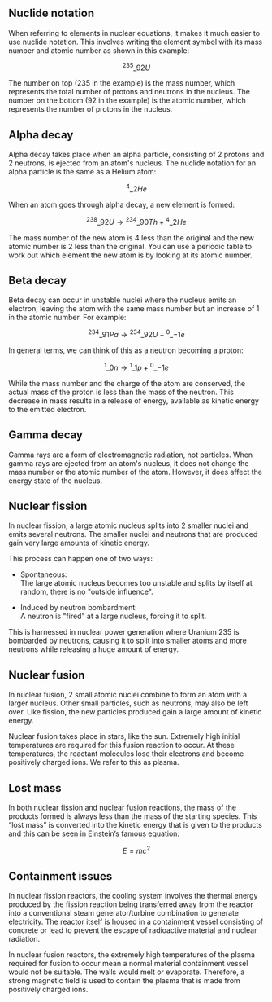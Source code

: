 ## Nuclide notation

When referring to elements in nuclear equations, it makes it much easier to use nuclide notation. This involves writing the element symbol with its mass number and atomic number as shown in this example:

$${}^{235}\_{92}U$$

The number on top (235 in the example) is the mass number, which represents the total number of protons and neutrons in the nucleus. The number on the bottom (92 in the example) is the atomic number, which represents the number of protons in the nucleus.

## Alpha decay

Alpha decay takes place when an alpha particle, consisting of 2 protons and 2 neutrons, is ejected from an atom's nucleus. The nuclide notation for an alpha particle is the same as a Helium atom:

$${}^{4}\_{2}He$$

When an atom goes through alpha decay, a new element is formed:

$${}^{238}\_{92}U \rightarrow {}^{234}\_{90}Th + {}^{4}\_{2}He$$

The mass number of the new atom is 4 less than the original and the new atomic number is 2 less than the original. You can use a periodic table to work out which element the new atom is by looking at its atomic number.

## Beta decay

Beta decay can occur in unstable nuclei where the nucleus emits an electron, leaving the atom with the same mass number but an increase of 1 in the atomic number.
For example:

$${}^{234}\_{91}Pa \rightarrow {}^{234}\_{92}U + {}^{0}\_{-1}e$$

In general terms, we can think of this as a neutron becoming a proton:

$${}^{1}\_{0}n \rightarrow {}^{1}\_{1}p + {}^{0}\_{-1}e$$

While the mass number and the charge of the atom are conserved, the actual mass of the proton is less than the mass of the neutron. This decrease in mass results in a release of energy, available as kinetic energy to the emitted electron.

## Gamma decay

Gamma rays are a form of electromagnetic radiation, not particles. When gamma rays are ejected from an atom's nucleus, it does not change the mass number or the atomic number of the atom. However, it does affect the energy state of the nucleus.

## Nuclear fission

In nuclear fission, a large atomic nucleus splits into 2 smaller nuclei and emits several neutrons. The smaller nuclei and neutrons that are produced gain very large amounts of kinetic energy.

This process can happen one of two ways:

- Spontaneous: <br>
  The large atomic nucleus becomes too unstable and splits by itself at random, there is no "outside influence".

- Induced by neutron bombardment: <br>
  A neutron is "fired" at a large nucleus, forcing it to split.

This is harnessed in nuclear power generation where Uranium 235 is bombarded by neutrons, causing it to split into smaller atoms and more neutrons while releasing a huge amount of energy.

## Nuclear fusion

In nuclear fusion, 2 small atomic nuclei combine to form an atom with a larger nucleus. Other small particles, such as neutrons, may also be left over. Like fission, the new particles produced gain a large amount of kinetic energy.

Nuclear fusion takes place in stars, like the sun. Extremely high initial temperatures are required for this fusion reaction to occur. At these temperatures, the reactant molecules lose their electrons and become positively charged ions. We refer to this as plasma.

## Lost mass

In both nuclear fission and nuclear fusion reactions, the mass of the products formed is always less than the mass of the starting species. This “lost mass” is converted into the kinetic energy that is given to the products and this can be seen in Einstein’s famous equation:

$$E=mc^2$$

## Containment issues

In nuclear fission reactors, the cooling system involves the thermal energy produced by the fission reaction being transferred away from the reactor into a conventional steam generator/turbine combination to generate electricity. The reactor itself is housed in a containment vessel consisting of concrete or lead to prevent the escape of radioactive material and nuclear radiation.

In nuclear fusion reactors, the extremely high temperatures of the plasma required for fusion to occur mean a normal material containment vessel would not be suitable. The walls would melt or evaporate. Therefore, a strong magnetic field is used to contain the plasma that is made from positively charged ions.
